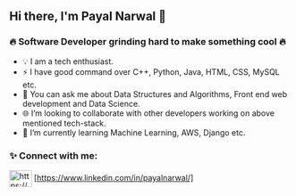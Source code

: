 ## Hi there, I'm Payal Narwal 👋

### 🔥 Software Developer grinding hard to make something cool 🔥

- 💡 I am a tech enthusiast.
- ⚡ I have good command over C++, Python, Java, HTML, CSS, MySQL etc.
- 🔭 You can ask me about Data Structures and Algorithms, Front end web development and Data Science. 
- 🌐 I’m looking to collaborate with other developers working on above mentioned tech-stack.
- 🌱 I’m currently learning Machine Learning, AWS, Django etc.


### ✨ Connect with me:
<a href="https://www.linkedin.com/in/payalnarwal/" target="blank"><img align="center" src="https://raw.githubusercontent.com/rahuldkjain/github-profile-readme-generator/master/src/images/icons/Social/linked-in-alt.svg" alt="https://www.linkedin.com/in/sukritee-sharma-531413202/" height="30" width="40" /></a>   [https://www.linkedin.com/in/payalnarwal/]


<br />
<!--
**PayalNarwal/PayalNarwal** is a ✨ _special_ ✨ repository because its `README.md` (this file) appears on your GitHub profile.

Here are some ideas to get you started:

- 🔭 I’m currently working on ...
- 🌱 I’m currently learning ...
- 👯 I’m looking to collaborate on ...
- 🤔 I’m looking for help with ...
- 💬 Ask me about ...
- 📫 How to reach me: ...
- 😄 Pronouns: ...
- ⚡ Fun fact: ...
-->
